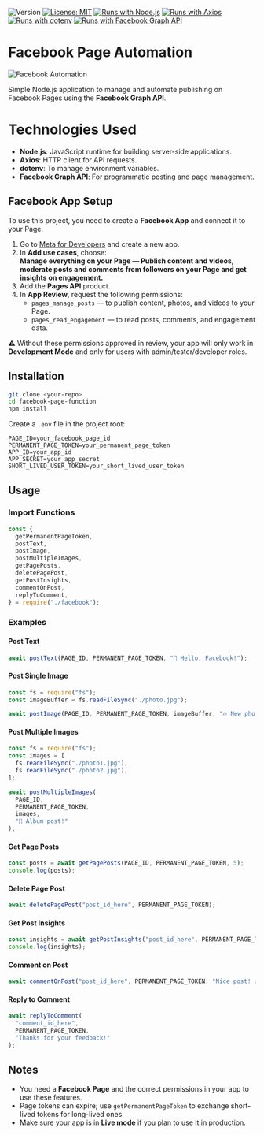 ![Version](https://img.shields.io/badge/Version-1.0-blue.svg?cacheSeconds=2592000)
[![License: MIT](https://img.shields.io/badge/License-MIT-yellow.svg)](https://opensource.org/licenses/MIT)
[![Runs with Node.js](https://img.shields.io/badge/Runs%20with-Node.js-43853d.svg?style=flat-square&logo=node.js&logoColor=white)](https://nodejs.org/)
[![Runs with Axios](https://img.shields.io/badge/HTTP-Axios-5A29E4.svg?style=flat-square&logo=axios&logoColor=white)](https://axios-http.com/)
[![Runs with dotenv](https://img.shields.io/badge/Env-dotenv-000.svg?style=flat-square&logo=dotenv&logoColor=white)](https://www.npmjs.com/package/dotenv)
[![Runs with Facebook Graph API](https://img.shields.io/badge/Facebook-Graph%20API-1877F2.svg?style=flat-square&logo=facebook&logoColor=white)](https://developers.facebook.com/docs/graph-api)

# Facebook Page Automation

![Facebook Automation](/assets/facebook.jpg)

Simple Node.js application to manage and automate publishing on Facebook Pages using the **Facebook Graph API**.

# Technologies Used

- **Node.js**: JavaScript runtime for building server-side applications.
- **Axios**: HTTP client for API requests.
- **dotenv**: To manage environment variables.
- **Facebook Graph API**: For programmatic posting and page management.

## Facebook App Setup

To use this project, you need to create a **Facebook App** and connect it to your Page.

1. Go to [Meta for Developers](https://developers.facebook.com/) and create a new app.
2. In **Add use cases**, choose:  
   **Manage everything on your Page — Publish content and videos, moderate posts and comments from followers on your Page and get insights on engagement.**
3. Add the **Pages API** product.
4. In **App Review**, request the following permissions:
   - `pages_manage_posts` — to publish content, photos, and videos to your Page.
   - `pages_read_engagement` — to read posts, comments, and engagement data.

⚠️ Without these permissions approved in review, your app will only work in **Development Mode** and only for users with admin/tester/developer roles.

## Installation

```bash
git clone <your-repo>
cd facebook-page-function
npm install
```

Create a `.env` file in the project root:

```env
PAGE_ID=your_facebook_page_id
PERMANENT_PAGE_TOKEN=your_permanent_page_token
APP_ID=your_app_id
APP_SECRET=your_app_secret
SHORT_LIVED_USER_TOKEN=your_short_lived_user_token
```

## Usage

### Import Functions

```js
const {
  getPermanentPageToken,
  postText,
  postImage,
  postMultipleImages,
  getPagePosts,
  deletePagePost,
  getPostInsights,
  commentOnPost,
  replyToComment,
} = require("./facebook");
```

### Examples

#### Post Text

```js
await postText(PAGE_ID, PERMANENT_PAGE_TOKEN, "🚀 Hello, Facebook!");
```

#### Post Single Image

```js
const fs = require("fs");
const imageBuffer = fs.readFileSync("./photo.jpg");

await postImage(PAGE_ID, PERMANENT_PAGE_TOKEN, imageBuffer, "🔥 New photo!");
```

#### Post Multiple Images

```js
const fs = require("fs");
const images = [
  fs.readFileSync("./photo1.jpg"),
  fs.readFileSync("./photo2.jpg"),
];

await postMultipleImages(
  PAGE_ID,
  PERMANENT_PAGE_TOKEN,
  images,
  "📸 Album post!"
);
```

#### Get Page Posts

```js
const posts = await getPagePosts(PAGE_ID, PERMANENT_PAGE_TOKEN, 5);
console.log(posts);
```

#### Delete Page Post

```js
await deletePagePost("post_id_here", PERMANENT_PAGE_TOKEN);
```

#### Get Post Insights

```js
const insights = await getPostInsights("post_id_here", PERMANENT_PAGE_TOKEN);
console.log(insights);
```

#### Comment on Post

```js
await commentOnPost("post_id_here", PERMANENT_PAGE_TOKEN, "Nice post! 👍");
```

#### Reply to Comment

```js
await replyToComment(
  "comment_id_here",
  PERMANENT_PAGE_TOKEN,
  "Thanks for your feedback!"
);
```

## Notes

- You need a **Facebook Page** and the correct permissions in your app to use these features.
- Page tokens can expire; use `getPermanentPageToken` to exchange short-lived tokens for long-lived ones.
- Make sure your app is in **Live mode** if you plan to use it in production.
